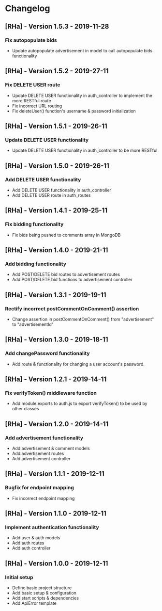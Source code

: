 # Changelog

## [RHa] - Version 1.5.3 - 2019-11-28
### Fix autopopulate bids
* Update autopopulate advertisement in model to call autopopulate bids functionality

## [RHa] - Version 1.5.2 - 2019-27-11
### Fix DELETE USER route
* Update DELETE USER functionality in auth_controller to implement the more RESTful route
* Fix incorrect URL routing
* Fix deleteUser() function's username & password initialization

## [RHa] - Version 1.5.1 - 2019-26-11
### Update DELETE USER functionality
* Update DELETE USER functionality in auth_controller to be more RESTful

## [RHa] - Version 1.5.0 - 2019-26-11
### Add DELETE USER functionality
* Add DELETE USER functionality in auth_controller
* Add DELETE USER route in auth_routes

## [RHa] - Version 1.4.1 - 2019-25-11
### Fix bidding functionality
* Fix bids being pushed to comments array in MongoDB

## [RHa] - Version 1.4.0 - 2019-21-11
### Add bidding functionality
* Add POST/DELETE bid routes to advertisement routes
* Add POST/DELETE bid functions to advertisement controller

## [RHa] - Version 1.3.1 - 2019-19-11
### Rectify incorrect postCommentOnComment() assertion
* Change assertion in postCommentOnComment() from "advertisement" to "advertisementId"

## [RHa] - Version 1.3.0 - 2019-18-11
### Add changePassword functionality
* Add route & functionality for changing a user account's password.

## [RHa] - Version 1.2.1 - 2019-14-11
### Fix verifyToken() middleware function
* Add module.exports to auth.js to export verifyToken() to be used by other classes

## [RHa] - Version 1.2.0 - 2019-14-11
### Add advertisement functionality
* Add advertisement & comment models
* Add advertisement routes
* Add advertisement controller

## [RHa] - Version 1.1.1 - 2019-12-11
### Bugfix for endpoint mapping
* Fix incorrect endpoint mapping

## [RHa] - Version 1.1.0 - 2019-12-11
### Implement authentication functionality
* Add user & auth models
* Add auth routes
* Add auth controller

## [RHa] - Version 1.0.0 - 2019-12-11
### Initial setup
* Define basic project structure
* Add basic setup & configuration
* Add start scripts & dependencies
* Add ApiError template
